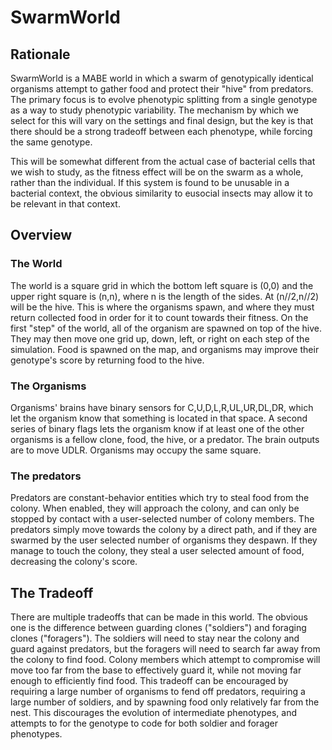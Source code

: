# SwarmWorld
## Rationale
  SwarmWorld is a MABE world in which a swarm of genotypically identical organisms
attempt to gather food and protect their "hive" from predators. The primary focus
is to evolve phenotypic splitting from a single genotype as a way to study
phenotypic variability. The mechanism by which we select for this will vary on
the settings and final design, but the key is that there should be a strong tradeoff between each
phenotype, while forcing the same genotype.

  This will be somewhat different from the actual case of bacterial cells that
we wish to study, as the fitness effect will be on the swarm as a whole, rather
than the individual. If this system is found to be unusable in a bacterial context,
the obvious similarity to eusocial insects may allow it to be relevant in that
context.

## Overview
### The World
  The world is a square grid in which the bottom left square is (0,0) and the
upper right square is (n,n), where n is the length of the sides. At (n//2,n//2)
will be the hive. This is where the organisms spawn, and where they must
return collected food in order for it to count towards their fitness. On the
first "step" of the world, all of the organism are spawned on top of the hive.
They may then move one grid up, down, left, or right on each step of the simulation.
Food is spawned on the map, and organisms may improve their genotype's score by
returning food to the hive.

### The Organisms
  Organisms' brains have binary sensors for C,U,D,L,R,UL,UR,DL,DR, which let the
organism know that something is located in that space. A second series of binary
flags lets the organism know if at least one of the other organisms is a fellow
clone, food, the hive, or a predator. The brain outputs are to move UDLR. Organisms
may occupy the same square.

### The predators
  Predators are constant-behavior entities which try to steal food from the colony.
When enabled, they will approach the colony, and can only be stopped by contact
with a user-selected number of colony members. The predators simply move towards
the colony by a direct path, and if they are swarmed by the user selected number
of organisms they despawn. If they manage to touch the colony, they steal a user
selected amount of food, decreasing the colony's score.

## The Tradeoff
  There are multiple tradeoffs that can be made in this world. The obvious one is
the difference between guarding clones ("soldiers") and foraging clones ("foragers").
The soldiers will need to stay near the colony and guard against predators, but
the foragers will need to search far away from the colony to find food. Colony members
which attempt to compromise will move too far from the base to effectively guard it,
while not moving far enough to efficiently find food. This tradeoff can be encouraged
by requiring a large number of organisms to fend off predators, requiring a large
number of soldiers, and by spawning food only relatively far from the nest. This
discourages the evolution of intermediate phenotypes, and attempts to for the
genotype to code for both soldier and forager phenotypes.
